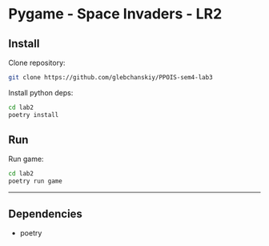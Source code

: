 # Pygame - Space Invaders - LR2

## Install

Clone repository:

```sh
git clone https://github.com/glebchanskiy/PPOIS-sem4-lab3
```

Install python deps:

```sh
cd lab2
poetry install
```

## Run

Run game:

```sh
cd lab2
poetry run game
```

---

## Dependencies

- poetry
